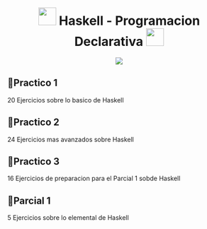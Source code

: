 <h1 align="center">
	<img height="40" src="https://emoji.gg/assets/emoji/7333-parrotdance.gif">
Haskell - Programacion Declarativa
	<img height="40" src="https://emoji.gg/assets/emoji/7333-parrotdance.gif">
</h1>

<p align="center">
	<a href="https://github.com/Bouaskaoun">
		<img src="https://readme-typing-svg.herokuapp.com?lines=Franco+Manuel+Nicolais;Ingenieria+Informatica&center=true&width=380&height=45">
	</a>
</p>

## 🥇Practico 1 
  20 Ejercicios sobre lo basico de Haskell

## 🥈Practico 2
  24 Ejercicios mas avanzados sobre Haskell

## 🥉Practico 3
  16 Ejercicios de preparacion para el Parcial 1 sobde Haskell
  
## 🏅Parcial 1
  5 Ejercicios sobre lo elemental de Haskell
  

